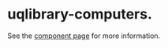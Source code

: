 uqlibrary-computers.
================

See the [component page](http://uqlibrary.github.io/uqlibrary-computers) for more information.